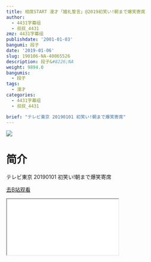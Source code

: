 ```yaml
---
title: 相席START 漫才「婚礼誓言」@2019初笑い!朝まで爆笑寄席
author:
  - 4431字幕组
  - 叔叔_4431
zmz: 4431字幕组
publishdate: '2001-01-03'
bangumi: 段子
date: '2019-01-06'
slug: 190106-NA-40065526
description: 段子&#8226;NA
weight: 9894.0
bangumis:
  - 段子
tags:
  - 漫才
categories:
  - 4431字幕组
  - 叔叔_4431

brief: "テレビ東京 20190101 初笑い!朝まで爆笑寄席"
---
```

![](https://i.imgur.com/XOkPo7o.jpg)
# 简介  
テレビ東京
20190101 初笑い!朝まで爆笑寄席  

[去B站观看](https://www.bilibili.com/video/av40065526/)
<div class ="resp-container"><iframe class="testiframe" src="//player.bilibili.com/player.html?aid=40065526"", scrolling="no", allowfullscreen="true" > </iframe></div> 
